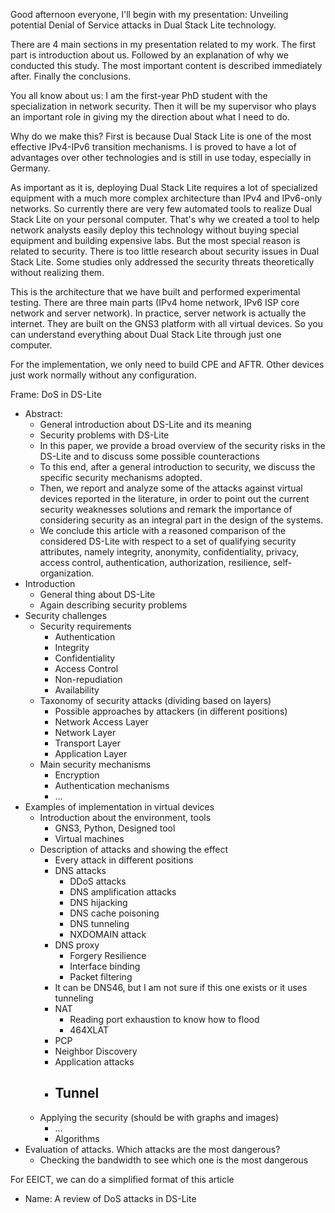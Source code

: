 Good afternoon everyone, I'll begin with my presentation: Unveiling potential Denial of Service attacks in Dual Stack Lite technology.

There are 4 main sections in my presentation related to my work. The first part is introduction about us. Followed by an explanation of why we conducted this study. The most important content is described immediately after. Finally the conclusions.

You all know about us: I am the first-year PhD student with the specialization in network security. Then it will be my supervisor who plays an important role in giving my the direction about what I need to do.

Why do we make this? First is because Dual Stack Lite is one of the most effective IPv4-IPv6 transition mechanisms. I is proved to have a lot of advantages over other technologies and is still in use today, especially in Germany.

As important as it is, deploying Dual Stack Lite requires a lot of specialized equipment with a much more complex architecture than IPv4 and IPv6-only networks. So currently there are very few automated tools to realize Dual Stack Lite on your personal computer. That's why we created a tool to help network analysts easily deploy this technology without buying special equipment and building expensive labs. But the most special reason is related to security. There is too little research about security issues in Dual Stack Lite. Some studies only addressed the security threats theoretically without realizing them.

This is the architecture that we have built and performed experimental testing. There are three main parts (IPv4 home network, IPv6 ISP core network and server network). In practice, server network is actually the internet. They are built on the GNS3 platform with all virtual devices. So you can understand everything about Dual Stack Lite through just one computer.

For the implementation, we only need to build CPE and AFTR. Other devices just work normally without any configuration. 

Frame: DoS in DS-Lite
- Abstract:
	- General introduction about DS-Lite and its meaning
	- Security problems with DS-Lite
	- In this paper, we provide a broad overview of the security risks in the DS-Lite and to discuss some possible counteractions
	- To this end, after a general introduction to security, we discuss the specific security mechanisms adopted.
	- Then, we report and analyze some of the attacks against virtual devices reported in the literature, in order to point out the current security weaknesses solutions and remark the importance of considering security as an integral part in the design of the systems.
	- We conclude this article with a reasoned comparison of the considered DS-Lite with respect to a set of qualifying security attributes, namely integrity, anonymity, confidentiality, privacy, access control, authentication, authorization, resilience, self-organization.
- Introduction
	- General thing about DS-Lite
	- Again describing security problems
- Security challenges
	- Security requirements
		- Authentication
		- Integrity
		- Confidentiality
		- Access Control
		- Non-repudiation
		- Availability
	- Taxonomy of security attacks (dividing based on layers)
		- Possible approaches by attackers (in different positions)
		- Network Access Layer
		- Network Layer
		- Transport Layer
		- Application Layer
	- Main security mechanisms
		- Encryption
		- Authentication mechanisms
		- ...
- Examples of implementation in virtual devices
	- Introduction about the environment, tools
		- GNS3, Python, Designed tool
		- Virtual machines
	- Description of attacks and showing the effect
		- Every attack in different positions
		- DNS attacks
			- DDoS attacks
			- DNS amplification attacks
			- DNS hijacking
			- DNS cache poisoning
			- DNS tunneling
			- NXDOMAIN attack
		- DNS proxy
			- Forgery Resilience
			- Interface binding
			- Packet filtering
		- It can be DNS46, but I am not sure if this one exists or it uses tunneling
		- NAT
			- Reading port exhaustion to know how to flood
			- 464XLAT
		- PCP
		- Neighbor Discovery
		- Application attacks
		- Tunnel
			- 
	- Applying the security (should be with graphs and images)
		- ...
		- Algorithms
- Evaluation of attacks. Which attacks are the most dangerous?
	- Checking the bandwidth to see which one is the most dangerous

For EEICT, we can do a simplified format of this article
- Name: A review of DoS attacks in DS-Lite